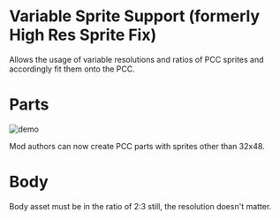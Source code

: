# Variable Sprite Support (formerly High Res Sprite Fix)

Allows the usage of variable resolutions and ratios of PCC sprites and accordingly fit them onto the PCC.

# Parts

![demo](https://i.postimg.cc/Y9YcFhnf/demo.jpg)

Mod authors can now create PCC parts with sprites other than 32x48.

# Body

Body asset must be in the ratio of 2:3 still, the resolution doesn't matter.
